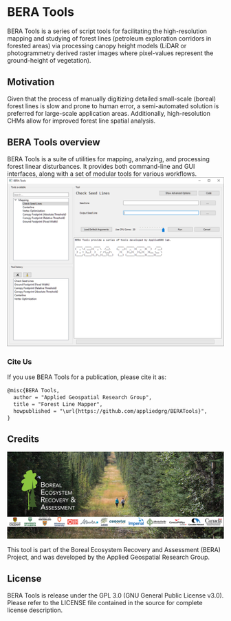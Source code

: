 # BERA Tools

BERA Tools is a series of script tools for facilitating the high-resolution mapping and studying of forest lines (petroleum exploration corridors in forested areas) via processing canopy height models (LiDAR or photogrammetry derived raster images where pixel-values represent the ground-height of vegetation).

## Motivation

Given that the process of manually digitizing detailed small-scale
(boreal) forest lines is slow and prone to human error, a semi-automated
solution is preferred for large-scale application areas. Additionally,
high-resolution CHMs allow for improved forest line spatial analysis.

## BERA Tools overview

BERA Tools is a suite of utilities for mapping, analyzing, and processing forest linear disturbances. It provides both command-line and GUI interfaces, along with a set of modular tools for various workflows.
![BERA logo](screenshots/bt_gui.png)


### Cite Us

If you use BERA Tools for a publication, please cite it as:

    @misc{BERA Tools,
      author = "Applied Geospatial Research Group",
      title = "Forest Line Mapper",
      howpublished = "\url{https://github.com/appliedgrg/BERATools}",
    }

## Credits

![BERA logo](icons/cover_1060x424_logos.png)

This tool is part of the Boreal Ecosystem Recovery and Assessment (BERA)
Project, and was developed by the Applied Geospatial Research Group.

## License

BERA Tools is release under the GPL 3.0 (GNU General Public License
v3.0). Please refer to the LICENSE file contained in the source for
complete license description.

